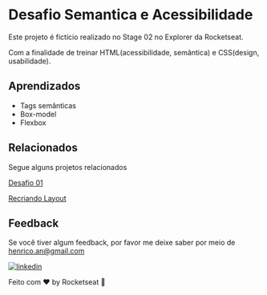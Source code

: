 
# Desafio Semantica e Acessibilidade

Este projeto é fictício realizado no Stage 02 no Explorer da Rocketseat.

Com a finalidade de treinar HTML(acessibilidade, semântica) e CSS(design, usabilidade).

## Aprendizados

- Tags semânticas
- Box-model
- Flexbox

## Relacionados

Segue alguns projetos relacionados

[Desafio 01](https://github.com/HenricoAngolera/desafio01Explorer)

[Recriando Layout](https://github.com/HenricoAngolera/RecriandoLayout-Explorer)



## Feedback

Se você tiver algum feedback, por favor me deixe saber por meio de henrico.an@gmail.com

[![linkedin](https://img.shields.io/badge/linkedin-0A66C2?style=for-the-badge&logo=linkedin&logoColor=white)](https://www.linkedin.com/in/henrico-angolera-b89515243)

Feito com ♥ by Rocketseat 👋
